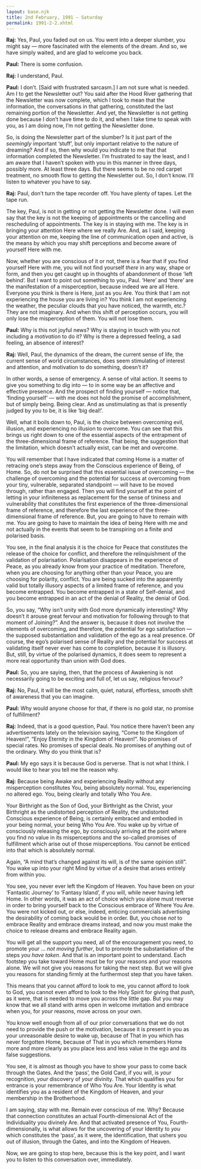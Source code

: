```yaml
---
layout: base.njk
title: 2nd February, 1991 — Saturday
permalink: 1991-2-2.xhtml
---
```


**Raj:** Yes, Paul, you faded out on us. 
You went into a deeper slumber, you might say — more fascinated with the elements of the dream. 
And so, we have simply waited, and are glad to welcome you back.

**Paul:** There is some confusion.

**Raj:** I understand, Paul.

**Paul:** I don’t. 
[Said with frustrated sarcasm.] 
I am not sure what is needed. 
Am I to get the Newsletter out? 
You said after the Hood River gathering that the Newsletter was now complete, which I took to mean that the information, the conversations in that gathering, constituted the last remaining portion of the Newsletter. 
And yet, the Newsletter is not getting done because I don’t have time to do it, and when I take time to speak with you, as I am doing now, I’m not getting the Newsletter done.

So, is doing the Newsletter part of the slumber? 
Is it just part of the *seemingly* important ‘stuff’, but only important relative to the nature of dreaming? 
And if so, then why would you indicate to me that that information completed the Newsletter. 
I’m frustrated to say the least, and I am aware that I haven’t spoken with you in this manner in three days, possibly more. 
At least three days. 
But there seems to be no red carpet treatment, no smooth flow to getting the Newsletter out. 
So, I don’t know. 
I’ll listen to whatever you have to say.

**Raj:** Paul, don’t turn the tape recorder off. 
You have plenty of tapes. 
Let the tape run.

The key, Paul, is not in getting or not getting the Newsletter done. 
I will even say that the key is not the keeping of appointments or the cancelling and rescheduling of appointments. 
The key is in staying with me. 
The key is in bringing your attention Here where we really Are. 
And, as I said, keeping your attention on me, keeping the line of communication open and active, is the means by which you may shift perceptions and become aware of yourself Here with me.

Now, whether you are conscious of it or not, there is a fear that if you find yourself Here with me, you will not find yourself *there* in any way, shape or form, and then you get caught up in thoughts of abandonment of those ‘left behind’. 
But I want to point out something to you, Paul. 
‘Here’ and ‘there’ are the manifestation of a misperception, because indeed we are all Here. 
Everyone you think is there is Here, just as you Are. 
You think that I am not experiencing the house you are living in? 
You think I am not experiencing the weather, the peculiar clouds that you have noticed, the warmth, etc.? 
They are not imaginary. 
And when this shift of perception occurs, you will only lose the misperception of them. You will not lose them.

**Paul:** Why is this not joyful news? 
Why is staying in touch with you not including a *motivation* to do it? 
Why is there a depressed feeling, a sad feeling, an absence of interest?

**Raj:** Well, Paul, the dynamics of the dream, the current sense of life, the current sense of world circumstances, does seem stimulating of interest and attention, and motivation to do something, doesn’t it?

In other words, a sense of emergency. 
A sense of vital action. 
It seems to give you something to dig into — to in some way be an affective and effective presence. 
And the prospect of finding yourself — notice that, ‘finding yourself’ — with me does not hold the promise of accomplishment, but of simply being. 
Being clear. 
And as unstimulating as that is presently judged by you to be, it is like ‘big deal!’.

Well, what it boils down to, Paul, is the choice between overcoming evil, illusion, and experiencing no illusion to overcome. 
You can see that this brings us right down to one of the essential aspects of the entrapment of the three-dimensional frame of reference. 
That being, the suggestion that the limitation, which doesn’t actually exist, can be met
and overcome.

You will remember that I have indicated that coming Home is a matter of retracing one’s steps away from the Conscious experience of Being, of Home. 
So, do not be surprised that this essential issue of overcoming — the challenge of overcoming and the potential for success at overcoming from your tiny, vulnerable, separated standpoint — will have to be moved through, rather than engaged. 
Then you will find yourself at the point of letting in your infiniteness as replacement for the sense of tininess and vulnerability that constitutes the first experience of the three-dimensional frame of reference, and therefore the last experience of the three-dimensional frame of reference. 
But, you are going to have to remain with me. 
You are going to have to maintain the idea of being Here with me and not actually in the events that seem to be transpiring on a finite and polarised basis.

You see, in the final analysis it is the choice for Peace that constitutes the release of the choice for conflict, and therefore the relinquishment of the validation of  polarisation. 
Polarisation disappears in the experience of Peace, as you already know from your practice of meditation. 
Therefore, when you are choosing for anything other than your Peace, you are choosing for polarity, conflict. 
You are being sucked into the apparently valid but totally illusory aspects of a limited frame of reference, and you become entrapped. 
You become entrapped in a state of Self-denial, and you become entrapped in an act of the denial of Reality, the denial of God.

So, you say, “Why isn’t unity with God more dynamically interesting? 
Why doesn’t it arouse great fervour and motivation for following through to that moment of Joining?”. 
And the answer is, because it does not involve the elements of overcoming, and therefore, the potential for ego satisfaction — the supposed substantiation and validation of the ego as a real presence. 
Of course, the ego’s polarised sense of Reality and the potential for success at validating itself never ever has come to completion, because it is illusory. 
But, still, by virtue of the polarised dynamics, it does seem to represent a more real opportunity than union with God does.

**Paul:** So, you are saying, then, that the process of Awakening is not necessarily going to be exciting and full of, let us say, religious fervour?

**Raj:** No, Paul, it will be the most calm, quiet, natural, effortless, smooth shift of awareness that you can imagine.

**Paul:** Why would anyone choose for that, if there is no gold star, no promise of fulfillment?

**Raj:** Indeed, that is a good question, Paul. 
You notice there haven’t been any advertisements lately on the television saying, “Come to the Kingdom of Heaven!”, “Enjoy Eternity in the Kingdom of Heaven!”. 
No promises of special rates. 
No promises of special deals. 
No promises of anything out of the ordinary. 
Why do you think that is?

**Paul:** My ego says it is because God is perverse. 
That is not what I think. 
I would like to hear you tell me the reason why.

**Raj:** Because being Awake and experiencing Reality without any misperception constitutes You, being absolutely normal. 
You, experiencing no altered ego. 
You, being clearly and totally Who You Are.

Your Birthright as the Son of God, your Birthright as the Christ, your Birthright as the undistorted perception of Reality, the undistorted Conscious experience of Being, is certainly embraced and embodied in your being normal, your being Who You Are. 
You wake up by virtue of consciously releasing the ego, by consciously arriving at the point where you find no value in its misperceptions and the so-called promises of fulfillment which arise out of those misperceptions. 
You cannot be enticed into that which is absolutely normal.

Again, “A mind that’s changed against its will, is of the same opinion still”. 
You wake up into your right Mind by virtue of a desire that arises entirely from within you. 

You see, you never ever left the Kingdom of Heaven. 
You have been on your ‘Fantastic Journey’ to ‘Fantasy Island’, if you will, while never having left Home. 
In other words, it was an act of choice which you alone must reverse in order to bring yourself back to the Conscious embrace of Where You Are. 
You were not kicked out, or else, indeed, enticing commercials advertising the desirability of coming back would be in order. 
But, you chose *not* to embrace Reality and embrace dreams instead, and now you must make the choice to release dreams and embrace Reality again.

You will get all the support you need, all of the encouragement you need, to promote your … *not moving further*, but to promote the substantiation of the steps *you have taken*. 
And that is an important point to understand. 
Each footstep you take toward Home must be for your reasons and your reasons alone. 
We will not give you reasons for taking the next step. 
But we will give you reasons for standing firmly at the furthermost step that you have taken.

This means that you cannot afford to look to me, you cannot afford to look to God, you cannot even afford to look to the Holy Spirit for giving that *push*, as it were, that is needed to move you across the little gap. 
But you may know that we all stand with arms open in welcome invitation and embrace when you, for *your* reasons, move across on your own.

You know well enough from all of our prior conversations that we do not need to provide the push or the motivation, because it is present in you as your unreasonable desire to wake up, because of That in you which has never forgotten Home, because of That in you which remembers Home more and more clearly as you place less and less value in the ego and its false suggestions.

You see, it is almost as though you have to show your pass to come back through the Gates. And the ‘pass’, the Gold Card, if you will, is *your* recognition, *your* discovery of *your* divinity. 
That which qualifies you for entrance is your remembrance of Who You Are. 
Your Identity is what identifies you as a resident of the Kingdom of Heaven, and your membership in the Brotherhood.

I am saying, stay with me. 
Remain ever conscious of me. 
Why? 
Because that connection constitutes an actual Fourth-dimensional Act of the Individuality you divinely Are. 
And that activated presence of You, Fourth-dimensionally, is what allows for the uncovering of your Identity to *you* which constitutes the ‘pass’, as it were, the identification, that ushers you out of illusion, through the Gates, and into the Kingdom of Heaven.

Now, we are going to stop here, because this is the key point, and I want you to listen to this conversation over, immediately.

